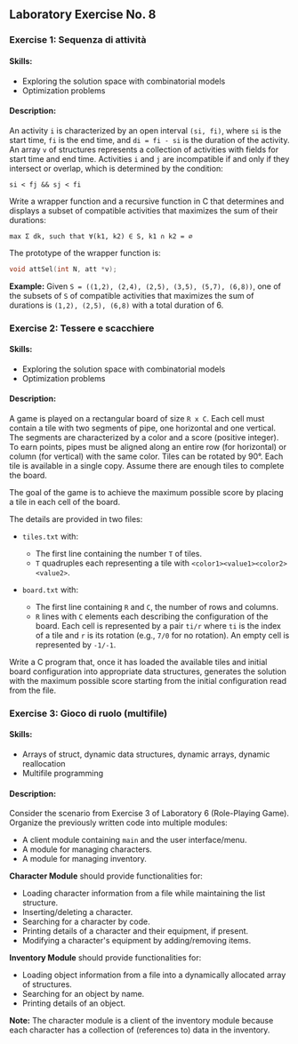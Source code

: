## Laboratory Exercise No. 8

### Exercise 1: Sequenza di attività

#### Skills:
- Exploring the solution space with combinatorial models
- Optimization problems

#### Description:
An activity `i` is characterized by an open interval `(si, fi)`, where `si` is the start time, `fi` is the end time, and `di = fi - si` is the duration of the activity. An array `v` of structures represents a collection of activities with fields for start time and end time. Activities `i` and `j` are incompatible if and only if they intersect or overlap, which is determined by the condition:
```
si < fj && sj < fi
```
Write a wrapper function and a recursive function in C that determines and displays a subset of compatible activities that maximizes the sum of their durations:
```
max Σ dk, such that ∀(k1, k2) ∈ S, k1 ∩ k2 = ∅
```
The prototype of the wrapper function is:
```c
void attSel(int N, att *v);
```
**Example:** Given `S = ((1,2), (2,4), (2,5), (3,5), (5,7), (6,8))`, one of the subsets of `S` of compatible activities that maximizes the sum of durations is `(1,2), (2,5), (6,8)` with a total duration of 6.

### Exercise 2: Tessere e scacchiere

#### Skills:
- Exploring the solution space with combinatorial models
- Optimization problems

#### Description:
A game is played on a rectangular board of size `R x C`. Each cell must contain a tile with two segments of pipe, one horizontal and one vertical. The segments are characterized by a color and a score (positive integer). To earn points, pipes must be aligned along an entire row (for horizontal) or column (for vertical) with the same color. Tiles can be rotated by 90°. Each tile is available in a single copy. Assume there are enough tiles to complete the board.

The goal of the game is to achieve the maximum possible score by placing a tile in each cell of the board.

The details are provided in two files:
- `tiles.txt` with:
  - The first line containing the number `T` of tiles.
  - `T` quadruples each representing a tile with `<color1><value1><color2><value2>`.

- `board.txt` with:
  - The first line containing `R` and `C`, the number of rows and columns.
  - `R` lines with `C` elements each describing the configuration of the board. Each cell is represented by a pair `ti/r` where `ti` is the index of a tile and `r` is its rotation (e.g., `7/0` for no rotation). An empty cell is represented by `-1/-1`.

Write a C program that, once it has loaded the available tiles and initial board configuration into appropriate data structures, generates the solution with the maximum possible score starting from the initial configuration read from the file.

### Exercise 3: Gioco di ruolo (multifile)

#### Skills:
- Arrays of struct, dynamic data structures, dynamic arrays, dynamic reallocation
- Multifile programming

#### Description:
Consider the scenario from Exercise 3 of Laboratory 6 (Role-Playing Game). Organize the previously written code into multiple modules:
- A client module containing `main` and the user interface/menu.
- A module for managing characters.
- A module for managing inventory.

**Character Module** should provide functionalities for:
- Loading character information from a file while maintaining the list structure.
- Inserting/deleting a character.
- Searching for a character by code.
- Printing details of a character and their equipment, if present.
- Modifying a character's equipment by adding/removing items.

**Inventory Module** should provide functionalities for:
- Loading object information from a file into a dynamically allocated array of structures.
- Searching for an object by name.
- Printing details of an object.

**Note:** The character module is a client of the inventory module because each character has a collection of (references to) data in the inventory.